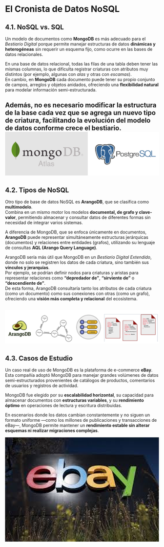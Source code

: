# El Cronista de Datos NoSQL

## 4.1. NoSQL vs. SQL  
Un modelo de documentos como **MongoDB** es más adecuado para el *Bestiario Digital* porque permite manejar estructuras de datos **dinámicas y heterogéneas** sin requerir un esquema fijo, como ocurre en las bases de datos relacionales.

En una base de datos relacional, todas las filas de una tabla deben tener las mismas columnas, lo que dificulta registrar criaturas con atributos muy distintos (por ejemplo, algunas con *alas* y otras con *escamas*).  
En cambio, en **MongoDB** cada documento puede tener su propio conjunto de campos, arreglos y objetos anidados, ofreciendo una **flexibilidad natural** para modelar información semi-estructurada.

Además, no es necesario modificar la estructura de la base cada vez que se agrega un nuevo tipo de criatura, facilitando la **evolución del modelo de datos** conforme crece el bestiario.
![Figura 1. MongoDB vs PostgreSQL](./images/mongoVSpostgre.png)
---

## 4.2. Tipos de NoSQL  
Otro tipo de base de datos NoSQL es **ArangoDB**, que se clasifica como **multimodelo**.  
Combina en un mismo motor los modelos **documental, de grafo y clave-valor**, permitiendo almacenar y consultar datos de diferentes formas sin necesidad de integrar varios sistemas.

A diferencia de MongoDB, que se enfoca únicamente en documentos, **ArangoDB** puede representar simultáneamente estructuras jerárquicas (documentos) y relaciones entre entidades (grafos), utilizando su lenguaje de consultas **AQL (Arango Query Language)**.

ArangoDB sería más útil que MongoDB en un *Bestiario Digital Extendido*, donde no solo se registren los datos de cada criatura, sino también sus **vínculos y jerarquías**.  
Por ejemplo, se podrían definir nodos para criaturas y aristas para representar relaciones como **“depredador de”**, **“sirviente de”** o **“descendiente de”**.  
De esta forma, ArangoDB consultaría tanto los atributos de cada criatura (como un documento) como sus conexiones con otras (como un grafo), ofreciendo una **visión más completa y relacional** del ecosistema.

![Figura 2. ArangoDB — base de datos documental, de grafo y clave-valor](./images/ArangoDB.png)
---

## 4.3. Casos de Estudio  
Un caso real de uso de MongoDB es la plataforma de e-commerce **eBay**.  
Esta compañía adoptó MongoDB para manejar grandes volúmenes de datos semi-estructurados provenientes de catálogos de productos, comentarios de usuarios y registros de actividad.

MongoDB fue elegido por su **escalabilidad horizontal**, su capacidad para almacenar documentos con **estructuras variables**, y su **rendimiento óptimo** en operaciones de lectura y escritura distribuidas.

En escenarios donde los datos cambian constantemente y no siguen un formato uniforme —como los millones de publicaciones y transacciones de eBay—, MongoDB permite mantener un **rendimiento estable sin alterar esquemas ni realizar migraciones complejas**.

![Figura 3.  eBay — empresa que utiliza bases de datos NoSQL](./images/ebay.png)